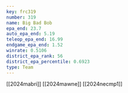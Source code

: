 ```yaml
---
key: frc319
number: 319
name: Big Bad Bob
epa_end: 23.7
auto_epa_end: 5.19
teleop_epa_end: 16.99
endgame_epa_end: 1.52
winrate: 0.5106
district_epa_rank: 56
district_epa_percentile: 0.6923
type: Team
---
```

[[2024mabri]]
[[2024mawne]]
[[2024necmp1]]
